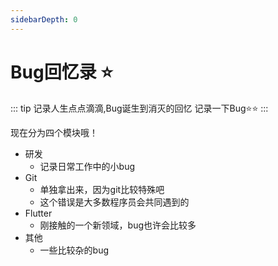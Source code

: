 ```yaml
---
sidebarDepth: 0
---
```

# Bug回忆录 :star:
::: tip 记录人生点点滴滴,Bug诞生到消灭的回忆
记录一下Bug:star::star:
:::

现在分为四个模块哦！
- 研发
  - 记录日常工作中的小bug
- Git
  - 单独拿出来，因为git比较特殊吧
  - 这个错误是大多数程序员会共同遇到的
- Flutter
  - 刚接触的一个新领域，bug也许会比较多
- 其他
  - 一些比较杂的bug





